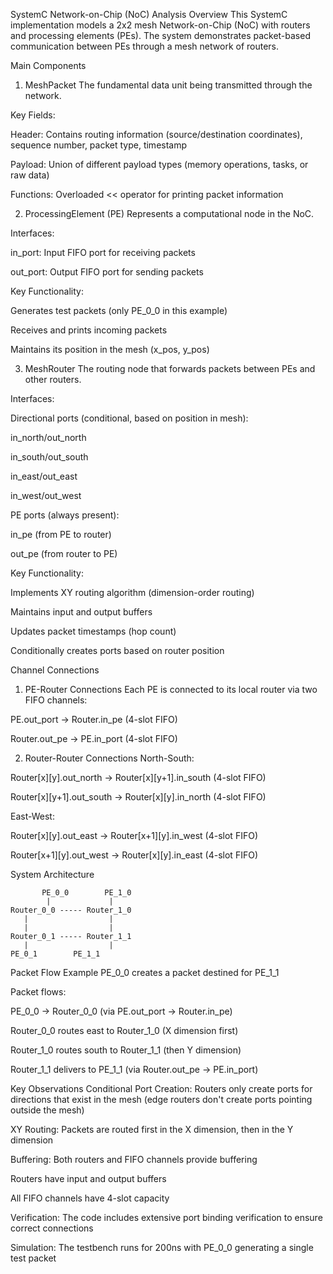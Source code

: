 SystemC Network-on-Chip (NoC) Analysis
Overview
This SystemC implementation models a 2x2 mesh Network-on-Chip (NoC) with routers and processing elements (PEs). The system demonstrates packet-based communication between PEs through a mesh network of routers.

Main Components
1. MeshPacket
The fundamental data unit being transmitted through the network.

Key Fields:

Header: Contains routing information (source/destination coordinates), sequence number, packet type, timestamp

Payload: Union of different payload types (memory operations, tasks, or raw data)

Functions: Overloaded << operator for printing packet information

2. ProcessingElement (PE)
Represents a computational node in the NoC.

Interfaces:

in_port: Input FIFO port for receiving packets

out_port: Output FIFO port for sending packets

Key Functionality:

Generates test packets (only PE_0_0 in this example)

Receives and prints incoming packets

Maintains its position in the mesh (x_pos, y_pos)

3. MeshRouter
The routing node that forwards packets between PEs and other routers.

Interfaces:

Directional ports (conditional, based on position in mesh):

in_north/out_north

in_south/out_south

in_east/out_east

in_west/out_west

PE ports (always present):

in_pe (from PE to router)

out_pe (from router to PE)

Key Functionality:

Implements XY routing algorithm (dimension-order routing)

Maintains input and output buffers

Updates packet timestamps (hop count)

Conditionally creates ports based on router position

Channel Connections
1. PE-Router Connections
Each PE is connected to its local router via two FIFO channels:

PE.out_port → Router.in_pe (4-slot FIFO)

Router.out_pe → PE.in_port (4-slot FIFO)

2. Router-Router Connections
North-South:

Router[x][y].out_north → Router[x][y+1].in_south (4-slot FIFO)

Router[x][y+1].out_south → Router[x][y].in_north (4-slot FIFO)

East-West:

Router[x][y].out_east → Router[x+1][y].in_west (4-slot FIFO)

Router[x+1][y].out_west → Router[x][y].in_east (4-slot FIFO)

System Architecture

```
       PE_0_0        PE_1_0
        |             |
Router_0_0 ----- Router_1_0
   |                  |
   |                  |
Router_0_1 ----- Router_1_1
   |                  |
PE_0_1        PE_1_1
```

Packet Flow Example
PE_0_0 creates a packet destined for PE_1_1

Packet flows:

PE_0_0 → Router_0_0 (via PE.out_port → Router.in_pe)

Router_0_0 routes east to Router_1_0 (X dimension first)

Router_1_0 routes south to Router_1_1 (then Y dimension)

Router_1_1 delivers to PE_1_1 (via Router.out_pe → PE.in_port)

Key Observations
Conditional Port Creation: Routers only create ports for directions that exist in the mesh (edge routers don't create ports pointing outside the mesh)

XY Routing: Packets are routed first in the X dimension, then in the Y dimension

Buffering: Both routers and FIFO channels provide buffering

Routers have input and output buffers

All FIFO channels have 4-slot capacity

Verification: The code includes extensive port binding verification to ensure correct connections

Simulation: The testbench runs for 200ns with PE_0_0 generating a single test packet
